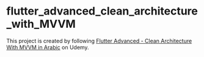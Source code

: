 # flutter_advanced_clean_architecture_with_MVVM


This project is created by following [Flutter Advanced - Clean Architecture With MVVM in Arabic](https://www.udemy.com/course/flutter-advanced-clean-architecture-with-mvvm-arabic/) on Udemy.
